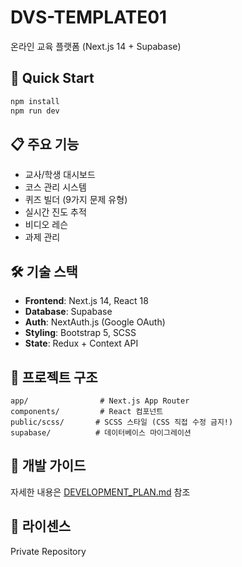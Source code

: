 # DVS-TEMPLATE01

온라인 교육 플랫폼 (Next.js 14 + Supabase)

## 🚀 Quick Start

```bash
npm install
npm run dev
```

## 📋 주요 기능

- 교사/학생 대시보드
- 코스 관리 시스템
- 퀴즈 빌더 (9가지 문제 유형)
- 실시간 진도 추적
- 비디오 레슨
- 과제 관리

## 🛠 기술 스택

- **Frontend**: Next.js 14, React 18
- **Database**: Supabase
- **Auth**: NextAuth.js (Google OAuth)
- **Styling**: Bootstrap 5, SCSS
- **State**: Redux + Context API

## 📁 프로젝트 구조

```
app/                # Next.js App Router
components/         # React 컴포넌트
public/scss/       # SCSS 스타일 (CSS 직접 수정 금지!)
supabase/          # 데이터베이스 마이그레이션
```

## 🔧 개발 가이드

자세한 내용은 [DEVELOPMENT_PLAN.md](./DEVELOPMENT_PLAN.md) 참조

## 📝 라이센스

Private Repository
